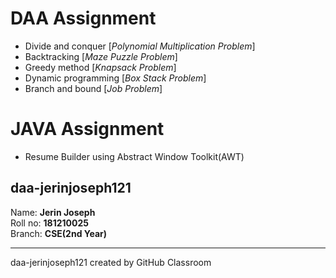 # DAA Assignment
* Divide and conquer [*Polynomial Multiplication Problem*]
* Backtracking [*Maze Puzzle Problem*]
* Greedy method [*Knapsack Problem*]
* Dynamic programming [*Box Stack Problem*]
* Branch and bound [*Job Problem*]

# JAVA Assignment
* Resume Builder using Abstract Window Toolkit(AWT)

## daa-jerinjoseph121
Name: **Jerin Joseph**<br>
Roll no: **181210025**<br>
Branch: **CSE(2nd Year)**<br>
<hr>
daa-jerinjoseph121 created by GitHub Classroom

